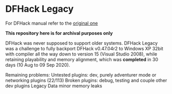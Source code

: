 # DFHack Legacy

For DFHack manual refer to the [original one](https://github.com/DFHack/dfhack/)

**This repository here is for archival purposes only**

DFHack was never supposed to support older systems.
DFHack Legacy was a challenge to fully backport DFHack v0.47.04r2 to Windows XP 32bit with
compiler all the way down to version 15 (Visual Studio 2008), while retaining playability
and memory alignment, which was **completed** in 30 days (10 Aug to 09 Sep 2020).

Remaining problems:
    Untested plugins: dev, purely adventurer mode or networking plugins (22/113)
    Broken plugins: debug, testing and couple other dev plugins
    Legacy Data minor memory leaks
